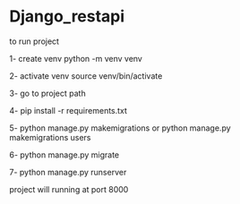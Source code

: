 # Django_restapi

to run project 

1- create venv
python -m venv venv

2- activate venv
source venv/bin/activate

3- go to project path 

4- pip install -r requirements.txt 

5- python manage.py makemigrations or  python manage.py makemigrations  users

6- python manage.py migrate

7- python manage.py runserver  

project will running at port 8000










